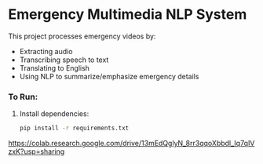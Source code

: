 # Emergency Multimedia NLP System

This project processes emergency videos by:
- Extracting audio
- Transcribing speech to text
- Translating to English
- Using NLP to summarize/emphasize emergency details

### To Run:
1. Install dependencies:
   ```bash
   pip install -r requirements.txt


https://colab.research.google.com/drive/13mEdQglyN_8rr3qqoXbbdl_Iq7qIVzxK?usp=sharing